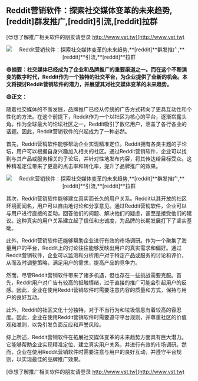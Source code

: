 ## **Reddit营销软件：探索社交媒体变革的未来趋势,**[reddit]**群发推广,**[reddit]**引流,**[reddit]**拉群**

[😍想了解推广相关软件的朋友请登录 http://www.vst.tw](http://www.vst.tw)

 <center><img src="https://vst.tw/MP4/tuiguang/png/3.png" alt="Reddit营销软件：探索社交媒体变革的未来趋势,**[reddit]**群发推广,**[reddit]**引流,**[reddit]**拉群"></center>

**😄摘要：社交媒体已经成为了企业和品牌推广的重要渠道之一。而在这个不断演变的数字时代，Reddit作为一个独特的社交平台，为企业提供了全新的机会。本文将探讨Reddit营销软件的潜力，并展望其对社交媒体变革的未来趋势。**

**😄正文：**

随着社交媒体的不断发展，品牌推广已经从传统的广告方式转向了更具互动性和个性化的方法。在这个前提下，Reddit作为一个以社区为核心的平台，逐渐崭露头角。作为全球最大的论坛社区之一，Reddit吸引了数亿用户，涵盖了各行各业的话题。因此，Reddit营销软件的兴起成为了一种必然。

首先，Reddit营销软件能够帮助企业实现精准定位。Reddit拥有各类主题的子论坛，用户可以根据自身兴趣加入相关的社区。通过Reddit营销软件，企业可以找到与其产品或服务相关的子论坛，并针对性地发布内容，将其传达给目标受众。这种精准定位带来了更高的点击率和转化率，提升了品牌推广的效果。

 <center><img src="https://vst.tw/MP4/tuiguang/png/8.png" alt="Reddit营销软件：探索社交媒体变革的未来趋势,**[reddit]**群发推广,**[reddit]**引流,**[reddit]**拉群"></center>

其次，Reddit营销软件能够建立真实而长久的用户关系。Reddit以其开放的社区环境而闻名，用户可以自由地讨论和分享意见。通过Reddit营销软件，企业可以与用户进行直接的互动，回答他们的问题、解决他们的疑虑，甚至是接受他们的建议。这种真实的用户关系建立起了信任和忠诚度，为品牌的长期发展打下了坚实基础。

此外，Reddit营销软件还能够帮助企业进行有效的市场调研。作为一个聚集了海量用户的平台，Reddit上的讨论往往能够反映出用户的真实需求和偏好。通过Reddit营销软件，企业可以监测和分析用户对于特定产品或服务的讨论和评价，从而及时调整策略，满足用户的需求，提高产品的竞争力。

然而，尽管Reddit营销软件带来了诸多机遇，但也存在一些挑战需要克服。首先，Reddit用户对广告有较高的抵触情绪，过于直接的推广可能会引起用户的反感。因此，企业在使用Reddit营销软件时需要注意内容的质量和方式，保持与用户的良好互动。

此外，Reddit的社区文化十分独特，对于不当行为和垃圾信息有着较高的容忍度。因此，企业在使用Reddit营销软件时需要遵守平台规则，并尊重社区的价值观和准则，以免引发负面反应和声誉风险。

综上所述，Reddit营销软件在拓展社交媒体变革的未来趋势方面具有巨大潜力。它能够帮助企业实现精准定位、建立真实用户关系，并进行有效的市场调研。然而，企业在使用Reddit营销软件时需要注意与用户的良好互动，并遵守平台规则，以实现最佳的品牌推广效果。

[😍想了解推广相关软件的朋友请登录 http://www.vst.tw](http://www.vst.tw)



